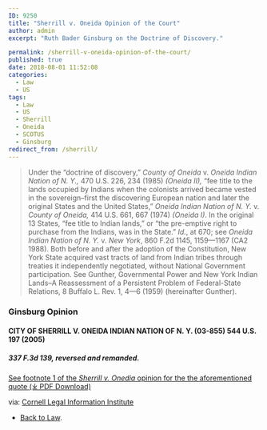 ```yaml
---
ID: 9250
title: "Sherrill v. Oneida Opinion of the Court"
author: admin
excerpt: "Ruth Bader Ginsburg on the Doctrine of Discovery."

permalink: /sherrill-v-oneida-opinion-of-the-court/
published: true
date: 2018-08-01 11:52:08
categories:
  - Law
  - US
tags:
  - Law
  - US
  - Sherrill
  - Oneida
  - SCOTUS
  - Ginsburg
redirect_from: /sherrill/  
---
```

> Under the “doctrine of discovery,” _County of Oneida_ v. _Oneida Indian Nation of N. Y.,_ 470 U.S. 226, 234 (1985) _(Oneida II),_ “fee title to the lands occupied by Indians when the colonists arrived became vested in the sovereign–first the discovering European nation and later the original States and the United States,” _Oneida Indian Nation of N. Y._ v. _County of Oneida,_ 414 U.S. 661, 667 (1974) _(Oneida I)_. In the original 13 States, “fee title to Indian lands,” or “the pre-emptive right to purchase from the Indians, was in the State.” _Id._, at 670; see _Oneida Indian Nation of N. Y._ v. _New York_, 860 F.2d 1145, 1159—1167 (CA2 1988). Both before and after the adoption of the Constitution, New York State acquired vast tracts of land from Indian tribes through treaties it independently negotiated, without National Government participation. See Gunther, Governmental Power and New York Indian Lands–A Reassessment of a Persistent Problem of Federal-State Relations, 8 Buffalo L. Rev. 1, 4—6 (1959) (hereinafter Gunther).

### Ginsburg Opinion
#### CITY OF SHERRILL V. ONEIDA INDIAN NATION OF N. Y. (03-855) 544 U.S. 197 (2005)  
##### 337 F.3d 139, reversed and remanded.

[See footnote 1 of the _Sherrill v. Onedia_ opinion for the the aforementioned quote (⤓ PDF Download)](/assets/pdfs/sherrill-v-oneida-opinion-of-the-court.pdf)

via: [Cornell Legal Information Institute](https://www.law.cornell.edu/supct/html/03-855.ZO.html)

- [Back to Law](/law/).
